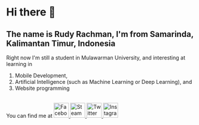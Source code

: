 # Hi there 👋

<!--
**ruman1609/ruman1609** is a ✨ _special_ ✨ repository because its `README.md` (this file) appears on your GitHub profile.

Here are some ideas to get you started:

- 🔭 I’m currently working on ...
- 🌱 I’m currently learning ...
- 👯 I’m looking to collaborate on ...
- 🤔 I’m looking for help with ...
- 💬 Ask me about ...
- 📫 How to reach me: ...
- 😄 Pronouns: ...
- ⚡ Fun fact: ...
-->

## The name is Rudy Rachman, I'm from Samarinda, Kalimantan Timur, Indonesia
Right now I'm still a student in Mulawarman University, and interesting at learning in
1. Mobile Development, 
2. Artificial Intelligence (such as Machine Learning or Deep Learning), and
3. Website programming


<br>
You can find me at
<a href="https://www.facebook.com/rudyrachman1609/" target="_blank">
  <img alt="Facebook" src="https://user-images.githubusercontent.com/44961892/113567796-da091100-9641-11eb-848e-eb0c0aeb5abd.png" height="40px">
</a>
<a href="https://steamcommunity.com/id/Liong1609" target="_blank">
  <img alt="Steam" src="https://upload.wikimedia.org/wikipedia/commons/thumb/8/83/Steam_icon_logo.svg/64px-Steam_icon_logo.svg.png" height="40px">
</a>
<a href="https://twitter.com/rudyrachman16" target="_blank">
  <img alt="Twitter" src="https://user-images.githubusercontent.com/44961892/113570094-3a9a4d00-9646-11eb-9070-512e8e50e701.png" height="40px">
</a>
<a href="https://www.instagram.com/rudyrachman16/" target="_blank">
  <img alt="Instagram" src="https://upload.wikimedia.org/wikipedia/commons/thumb/e/e7/Instagram_logo_2016.svg/1200px-Instagram_logo_2016.svg.png" height="40px">
</a>
